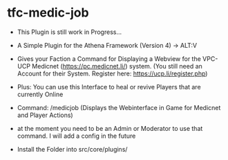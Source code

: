 # tfc-medic-job

- This Plugin is still work in Progress...

- A Simple Plugin for the Athena Framework (Version 4) -> ALT:V
- Gives your Faction a Command for Displaying a Webview for the VPC-UCP Medicnet (https://pc.medicnet.li/) system. (You still need an Account for their System. Register here: https://ucp.li/register.php)
- Plus: You can use this Interface to heal or revive Players that are currently Online

* Command: /medicjob (Displays the Webinterface in Game for Medicnet and Player Actions)
- at the moment you need to be an Admin or Moderator to use that command. I will add a config in the future

* Install the Folder into src/core/plugins/
